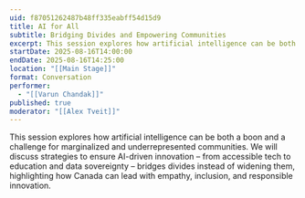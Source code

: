 ```yaml
---
uid: f87051262487b48ff335eabff54d15d9
title: AI for All
subtitle: Bridging Divides and Empowering Communities
excerpt: This session explores how artificial intelligence can be both a boon and a challenge for marginalized and underrepresented communities.
startDate: 2025-08-16T14:00:00
endDate: 2025-08-16T14:25:00
location: "[[Main Stage]]"
format: Conversation
performer:
  - "[[Varun Chandak]]"
published: true
moderator: "[[Alex Tveit]]"
---
```

This session explores how artificial intelligence can be both a boon and a challenge for marginalized and underrepresented communities. We will discuss strategies to ensure AI-driven innovation – from accessible tech to education and data sovereignty – bridges divides instead of widening them, highlighting how Canada can lead with empathy, inclusion, and responsible innovation.